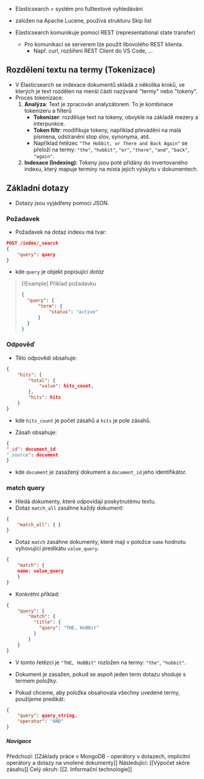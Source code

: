 - Elasticsearch = systém pro fulltextové vyhledávání
- založen na Apache Lucene, používá strukturu Skip list

- Elasticsearch komunikuje pomocí REST (representational state transfer)
	- Pro komunikaci se serverem lze použít libovolého REST klienta.
		- Např. curl, rozšíření REST Client do VS Code, ...

## Rozdělení textu na termy (Tokenizace)
- V Elasticsearch se indexace dokumentů skládá z několika kroků, ve kterých je text rozdělen na menší části nazývané "termy" nebo "tokeny".
- Proces tokenizace:
	1. **Analýza**: Text je zpracován analyzátorem. To je kombinace tokenizeru a filterů
		- **Tokenizer**: rozděluje text na tokeny, obvykle na základě mezery a interpunkce.
		- **Token filtr**: modifikuje tokeny, například převádění na malá písmena, odstranění stop slov, synonyma, atd.
		- Například řetězec `"The Hobbit, or There and Back Again"` se přeloží na termy: `"the"`, `"hobbit"`, `"or"`, `"there"`, `"and"`, `"back"`, `"again"`.
	1. **Indexace (Indexing)**: Tokeny jsou poté přidány do invertovaného indexu, který mapuje termíny na místa jejich výskytu v dokumentech.

## Základní dotazy
- Dotazy jsou vyjádřeny pomocí JSON.

### Požadavek
- Požadavek na dotaz indexu má tvar:
```JSON
POST /index/_search 
{
	"query": query 
}
```
- kde `query` je objekt popisující *dotaz*

>[!Example] Příklad požadavku
>```JSON
>{
>	"query": {
> 		"term": {
> 			"status": "active"
> 		}
> 	}
> }
>```

### Odpověď
- Tělo odpovědi obsahuje:
```JSON
{
	"hits": {
		"total": {
			"value": hits_count,
		},
		"hits": hits 
	}
}
```
- kde `hits_count` je počet zásahů a `hits` je pole zásahů.

- Zásah obsahuje:
```JSON
{
"_id": document_id
"_source": document
}
```
- kde `document` je zasažený dokument a `document_id` jeho identifikátor.

### match query
- Hledá dokumenty, které odpovídají poskytnutému textu.
- Dotaz `match_all` zasáhne každý dokument:
```JSON
{
	"match_all": { }
}
```

- Dotaz `match` zasáhne dokumenty, které mají v položce `name` hodnotu vyhovující predikátu `value_query`.
```JSON
{  
	"match": {
	name: value_query 
	}
}
```

- Konkrétní příklad:
```JSON
{  
	"query": {
	    "match": {
	      "title": {
			"query": "THE, HoBBit"
	      }
		} 
	}
}
```
- V tomto řetězci je `"THE, HoBBit"` rozložen na termy: `"the"`, `"hobbit"`.
- Dokument je zasažen, pokud se aspoň jeden term dotazu shoduje s termem položky.

- Pokud chceme, aby položka obsahovala všechny uvedené termy, použijeme predikát:
```JSON
{  
	"query": query_string, 
	"operator": "AND"
}
```



##### Navigace
Předchozí:  [[Základy práce v MongoDB - operátory v dotazech, implicitní operátory a dotazy na vnořené dokumenty]]
Následující: [[Výpočet skóre zásahu]]
Celý okruh: [[2. Informační technologie]]